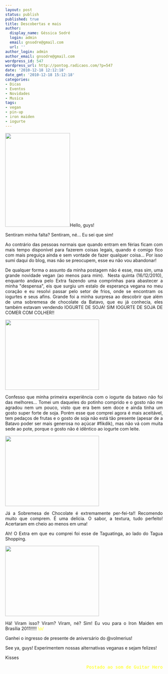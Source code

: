 ```yaml
---
layout: post
status: publish
published: true
title: Descobertas e mais
author:
  display_name: Géssica Sodré
  login: admin
  email: gnsodre@gmail.com
  url: ''
author_login: admin
author_email: gnsodre@gmail.com
wordpress_id: 547
wordpress_url: http://pontog.radicaos.com/?p=547
date: '2010-12-18 12:12:18'
date_gmt: '2010-12-18 15:12:18'
categories:
- Dicas
- Eventos
- Novidades
- Musica
tags:
- vegan
- pin-up
- iron maiden
- iogurte
---
```

<p style="text-align: justify;"><a href="http://pontog.radicaos.com/wp-content/uploads/2010/12/PinUp_29.png"><img class="alignright size-medium wp-image-548" title="PinUp_29" src="http://pontog.radicaos.com/wp-content/uploads/2010/12/PinUp_29-207x300.png" alt="" width="207" height="300" /></a>Hello, guys!</p>
<p style="text-align: justify;">Sentiram minha falta? Sentiram, né... Eu sei que sim!</p>
<p style="text-align: justify;">Ao contrário das pessoas normais que quando entram em férias ficam com mais tempo disponível para fazerem coisas legais, quando é comigo fico com mais preguiça ainda e sem vontade de fazer qualquer coisa... Por isso sumi daqui do blog, mas não se preocupem, esse eu não vou abandonar!</p>
<p style="text-align: justify;">De qualquer forma o assunto da minha postagem não é esse, mas sim, uma grande novidade vegan (ao menos para mim).  Nesta quinta (16/12/2010), enquanto andava pelo Extra fazendo uma comprinhas para abastecer a minha "despensa", eis que surgiu um estalo de esperança vegana no meu coração e eu resolvi passar pelo setor de frios, onde se encontram os iogurtes e seus afins. Grande foi a minha surpresa ao descobrir que além de uma sobremesa de chocolate da Batavo, que eu já conhecia, eles também estavam vendendo IOGURTE DE SOJA! SIM IOGURTE DE SOJA DE COMER COM COLHER!!</p>
<p><a href="http://pontog.radicaos.com/wp-content/uploads/2010/12/DSC05410.jpg"><img class="aligncenter size-medium wp-image-549" title="Iogurte Batavo" src="http://pontog.radicaos.com/wp-content/uploads/2010/12/DSC05410-300x225.jpg" alt="" width="300" height="225" /></a></p>
<p style="text-align: justify;">Confesso que minha primeira experiência com o iogurte da batavo não foi das melhores... Tomei um daqueles do potinho comprido e o gosto não me agradou nem um pouco, visto que era bem sem doce e ainda tinha um gosto super forte de soja. Porém esse que comprei agora é mais aceitável, tem pedaços de frutas e o gosto de soja não está tão presente (apesar de a Batavo poder ser mais generosa no açúcar #fikdik), mas não vá com muita sede ao pote, porque o gosto não é idêntico ao iogurte com leite.</p>
<p><a href="http://pontog.radicaos.com/wp-content/uploads/2010/12/DSC05411.jpg"><img class="aligncenter size-medium wp-image-550" title="Iogurte de Pêssego" src="http://pontog.radicaos.com/wp-content/uploads/2010/12/DSC05411-300x225.jpg" alt="" width="300" height="225" /></a></p>
<p style="text-align: justify;">Já a Sobremesa de Chocolate é extremamente per-fei-ta!! Recomendo muito que comprem. É uma delícia. O sabor, a textura, tudo perfeito! Acertaram em cheio ao menos em uma!</p>
<p style="text-align: justify;">Ah! O Extra em que eu comprei foi esse de Taguatinga, ao lado do Tagua Shopping.</p>
<p><a href="http://pontog.radicaos.com/wp-content/uploads/2010/12/DSC05413.jpg"><img class="aligncenter size-medium wp-image-551" title="Ingresso" src="http://pontog.radicaos.com/wp-content/uploads/2010/12/DSC05413-300x225.jpg" alt="" width="300" height="225" /></a></p>
<p style="text-align: justify;">Há! Viram isso? Viram? Viram, né? Sim! Eu vou para o Iron Maiden em Brasília 2011!!!!!<span style="color: #ffff00;"> \o/</span></p>
<p style="text-align: justify;">Ganhei o ingresso de presente de aniversário do @volmerius!</p>
<p style="text-align: justify;">See ya, guys! Experimentem nossas alternativas veganas e sejam felizes!</p>
<p style="text-align: justify;">Kisses</p>
<pre style="text-align: right;"><span style="color: #ffff00;">Postado ao som de Guitar Hero</span></pre>

